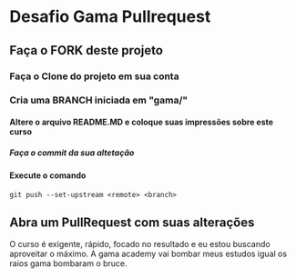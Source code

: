 # Desafio Gama Pullrequest

## Faça o FORK deste projeto

### Faça o Clone do projeto em sua conta

### Cria uma BRANCH iniciada em "gama/"

#### Altere o arquivo README.MD e coloque suas impressões sobre este curso

##### Faça o commit da sua altetação

#### Execute o comando

`git push --set-upstream <remote> <branch>`

## Abra um PullRequest com suas alterações

O curso é exigente, rápido, focado no resultado e eu estou buscando aproveitar o máximo.
A gama academy vai bombar meus estudos igual os raios gama bombaram o bruce.
